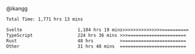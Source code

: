 @ikangg
<!--START_SECTION:waka-->

```txt
Total Time: 1,771 hrs 13 mins

Svelte                     1,104 hrs 19 mins>>>>>>>>>>>>>>>==========   61.25 %
TypeScript                 224 hrs 36 mins >>>======================   12.46 %
Rust                       48 hrs          >========================   02.66 %
Other                      31 hrs 48 mins  =========================   01.76 %
```

<!--END_SECTION:waka-->
